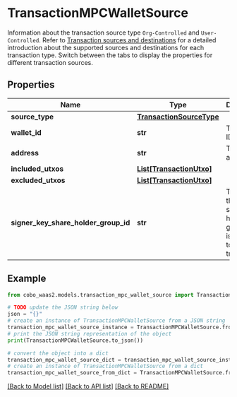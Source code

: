 # TransactionMPCWalletSource

Information about the transaction source type `Org-Controlled` and `User-Controlled`. Refer to [Transaction sources and destinations](/v2/guides/transactions/sources-and-destinations) for a detailed introduction about the supported sources and destinations for each transaction type.  Switch between the tabs to display the properties for different transaction sources. 

## Properties

Name | Type | Description | Notes
------------ | ------------- | ------------- | -------------
**source_type** | [**TransactionSourceType**](TransactionSourceType.md) |  | 
**wallet_id** | **str** | The wallet ID. | 
**address** | **str** | The wallet address. | [optional] 
**included_utxos** | [**List[TransactionUtxo]**](TransactionUtxo.md) |  | [optional] 
**excluded_utxos** | [**List[TransactionUtxo]**](TransactionUtxo.md) |  | [optional] 
**signer_key_share_holder_group_id** | **str** | The ID of the key share holder group that is selected to sign the transaction. | [optional] 

## Example

```python
from cobo_waas2.models.transaction_mpc_wallet_source import TransactionMPCWalletSource

# TODO update the JSON string below
json = "{}"
# create an instance of TransactionMPCWalletSource from a JSON string
transaction_mpc_wallet_source_instance = TransactionMPCWalletSource.from_json(json)
# print the JSON string representation of the object
print(TransactionMPCWalletSource.to_json())

# convert the object into a dict
transaction_mpc_wallet_source_dict = transaction_mpc_wallet_source_instance.to_dict()
# create an instance of TransactionMPCWalletSource from a dict
transaction_mpc_wallet_source_from_dict = TransactionMPCWalletSource.from_dict(transaction_mpc_wallet_source_dict)
```
[[Back to Model list]](../README.md#documentation-for-models) [[Back to API list]](../README.md#documentation-for-api-endpoints) [[Back to README]](../README.md)


